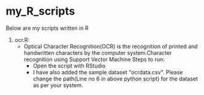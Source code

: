 # my_R_scripts

Below are my scripts written in R

1. ocr.R:
	* Optical Character Recognition(OCR) is the recognition of printed and handwritten characters by the computer system.Character recognition using Support Vector Machine
	Steps to run:
		* Open the script with RStudio
		* I have also added the sample dataset "ocrdata.csv". Please change the path(Line no 6 in above python script) for the dataset as per your system.